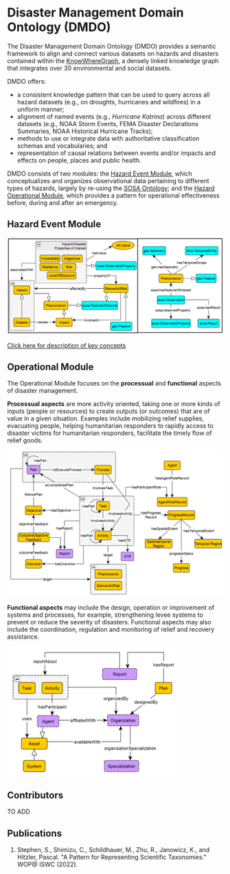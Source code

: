 # Disaster Management Domain Ontology (DMDO)
The Disaster Management Domain Ontology (DMDO) provides a semantic framework to align and connect various datasets on hazards and disasters contained within the [KnowWhereGraph](https://knowwheregraph.org/), a densely linked knowledge graph that integrates over 30 environmental and social datasets. 

DMDO offers: 
- a consistent knowledge pattern that can be used to query across all hazard datasets (e.g., on droughts, hurricanes and wildfires) in a uniform manner; 
- alignment of named events (e.g., *Hurricane Katrina*) across different datasets (e.g., NOAA Storm Events, FEMA Disaster Declarations Summaries, NOAA Historical Hurricane Tracks);
- methods to use or integrate data with authoritative classification schemas and vocabularies; and
- representation of causal relations between events and/or impacts and effects on people, places and public health.

DMDO consists of two modules: the [Hazard Event Module](./hazard-event-module/), which conceptualizes and organizes observational data pertaining to different types of hazards, largely by  re-using the [SOSA Ontology](https://www.w3.org/2015/spatial/wiki/SOSA_Ontology); and the [Hazard Operational Module](./hazard-operational-module/), which provides a pattern for operational effectiveness before, during and after an emergency.  

## Hazard Event Module

<img src="modules/hazard-event-module/hazard-event-module-overview.PNG" width=800 alt="Key concepts and properties in the phenomenon module. Orange boxes indicate concepts introduced in DMDO. Bright blue boxes indicate concepts from external ontologies (SOSA and GeoSPARQL here).">

[Click here for description of key concepts](#phenomenon-module)

## Operational Module
The Operational Module focuses on the **processual** and **functional** aspects of disaster management. 

**Processual aspects** are more activity oriented, taking one or more kinds of inputs (people or resources) to create outputs (or outcomes) that are of value in a given situation. Examples include mobilizing relief supplies, evacuating people, helping humanitarian responders to rapidly access to disaster victims for humanitarian responders, facilitate the timely flow of relief goods.

<img src="modules/operational-module/operational1.PNG" width=550 alt="High-level overview: Processual aspects">

**Functional aspects** may include the design, operation or improvement of systems and processes, for example, strengthening levee systems to prevent or reduce the severity of disasters. Functional aspects may also include the coordination, regulation and monitoring of relief and recovery assistance.

<img src="modules/operational-module/operational2.PNG" width=400 alt="High-level overview: Functional aspects">



## Contributors
TO ADD
## Publications
1. Stephen, S., Shimizu, C., Schildhauer, M., Zhu, R., Janowicz, K., and Hitzler, Pascal. "A Pattern for Representing Scientific Taxonomies." WOP@ ISWC (2022).
